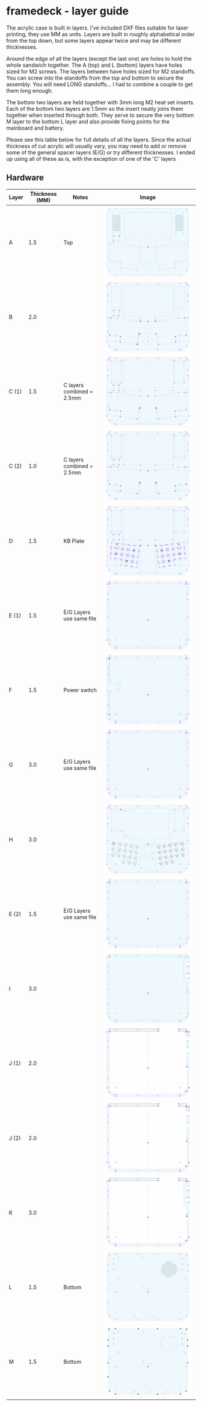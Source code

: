 # framedeck - layer guide

The acrylic case is built in layers.  I've included DXF files suitable
for laser printing, they use MM as units.  Layers are built in roughly
alphabetical order from the top down, but some layers appear twice and 
may be different thicknesses.

Around the edge of all the layers (except the last one) are holes to 
hold the whole sandwich together.  The A (top) and L (bottom) layers 
have holes sized for M2 screws.  The layers between have holes sized
for M2 standoffs.  You can screw into the standoffs from the top 
and bottom to secure the assembly.  You will need LONG standoffs...
I had to combine a couple to get them long enough.

The bottom two layers are held together with 3mm long M2 heat set inserts.  
Each of the bottom two layers are 1.5mm so the insert neatly joins them
together when inserted through both. They serve to secure the very bottom M 
layer to the bottom L layer and also provide fixing points for the mainboard 
and battery.

Please see this table below for full details of all the layers.  Since the 
actual thickness of cut acrylic will usually vary, you may need to add or 
remove some of the general spacer layers (E/G) or try different thicknesses.
I ended up using all of these as is, with the exception of one of the 'C' layers

## Hardware
Layer|Thickness (MM)|Notes|Image
---|---|---|---
A|1.5|Top|![A](../images/layers/a_top.png "Layer A")
B|2.0||![B](../images/layers/b.png "Layer B")
C (1)|1.5|C layers combined = 2.5mm|![C](../images/layers/c.png "Layer C")
C (2)|1.0|C layers combined = 2.5mm|![C](../images/layers/c.png "Layer C")
D|1.5|KB Plate|![D](../images/layers/d_kb_plate.png "Layer D")
E (1)|1.5| E/G Layers use same file|![EG](../images/layers/e_g.png "Layer E / G")
F|1.5|Power switch|![F](../images/layers/f_pwrswitch.png "Layer F")
G|3.0| E/G Layers use same file|![EG](../images/layers/e_g.png "Layer E / G")
H|3.0||![H](../images/layers/h_screen_trkbl_mount.png "Layer H")
E (2)|1.5|E/G Layers use same file|![EG](../images/layers/e_g.png "Layer E / G")
I|3.0||![I](../images/layers/i.png "Layer I")
J (1)|2.0||![J](../images/layers/j.png "Layer J")
J (2)|2.0||![J](../images/layers/j.png "Layer J")
K|3.0||![K](../images/layers/k.png "Layer K")
L|1.5|Bottom|![L](../images/layers/l_bottom.png "Layer L")
M|1.5|Bottom|![M](../images/layers/m_bottom.png "Layer M")
